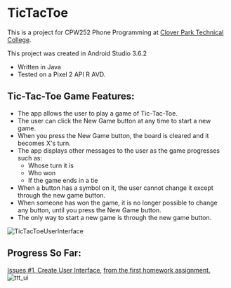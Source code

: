 # TicTacToe
This is a project for CPW252 Phone Programming at [Clover Park Technical College](http://www.cptc.edu/programs/computer-programming).

This project was created in Android Studio 3.6.2
* Written in Java
* Tested on a Pixel 2 API R AVD.

## Tic-Tac-Toe Game Features:
* The app allows the user to play a game of Tic-Tac-Toe.
* The user can click the New Game button at any time to start a new game.
* When you press the New Game button, the board is cleared and it becomes X's turn.
* The app displays other messages to the user as the game progresses such as:
  * Whose turn it is
  * Who won
  * If the game ends in a tie
* When a button has a symbol on it, the user cannot change it except through the new game button.
* When someone has won the game, it is no longer possible to change any button, until you press the New Game button.
* The only way to start a new game is through the new game button.

![TicTacToeUserInterface](https://user-images.githubusercontent.com/42657915/78998692-fc834f80-7afd-11ea-89e0-f9767af6fc57.jpg)

## Progress So Far:
[Issues #1, Create User Interface,](https://github.com/arcum-omni/TicTacToe/issues/1)
[from the first homework assignment.](https://github.com/arcum-omni/TicTacToe/files/4461986/CPW.252.Spring.2020.Homework.1.pdf)
![ttt_ui](https://user-images.githubusercontent.com/42657915/79009722-0ebcb800-7b15-11ea-8e26-38ec0dd396ea.jpg)
